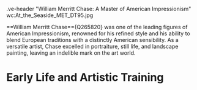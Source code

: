 .ve-header "William Merritt Chase: A Master of American Impressionism" wc:At_the_Seaside_MET_DT95.jpg

==William Merritt Chase=={Q265820} was one of the leading figures of American Impressionism, renowned for his refined style and his ability to blend European traditions with a distinctly American sensibility. As a versatile artist, Chase excelled in portraiture, still life, and landscape painting, leaving an indelible mark on the art world.

# Early Life and Artistic Training

